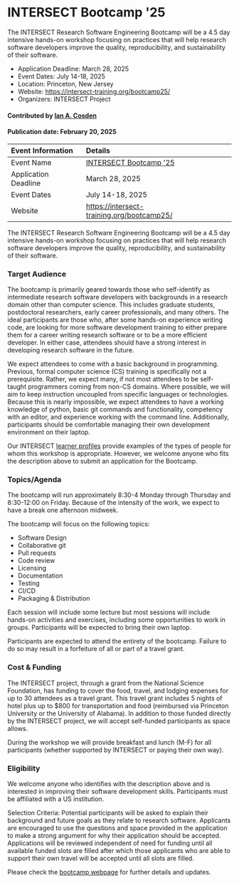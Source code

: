 # INTERSECT Bootcamp '25

<!-- deck text start -->
The INTERSECT Research Software Engineering Bootcamp will be a 4.5 day intensive hands-on workshop focusing on practices that will help research software developers improve the quality, reproducibility, and sustainability of their software.
<!-- deck text ends -->

- Application Deadline: March 28, 2025
- Event Dates: July 14-18, 2025
- Location: Princeton, New Jersey
- Website: https://intersect-training.org/bootcamp25/
- Organizers: INTERSECT Project

#### Contributed by [Ian A. Cosden](https://github.com/cosden/)

#### Publication date: February 20, 2025

Event Information | Details
:--- | :---			   
Event Name | [INTERSECT Bootcamp '25](https://intersect-training.org/bootcamp25/)
Application Deadline | March 28, 2025
Event Dates | July 14-18, 2025
Website | https://intersect-training.org/bootcamp25/

The INTERSECT Research Software Engineering Bootcamp will be a 4.5 day intensive hands-on workshop focusing on practices that will help research software developers improve the quality, reproducibility, and sustainability of their software.

### Target Audience

The bootcamp is primarily geared towards those who self-identify as intermediate research software developers with backgrounds in a research domain other than computer science. This includes graduate students, postdoctoral researchers, early career professionals, and many others. The ideal participants are those who, after some hands-on experience writing code, are looking for more software development training to either prepare them for a career writing research software or to be a more efficient developer. In either case, attendees should have a strong interest in developing research software in the future.

We expect attendees to come with a basic background in programming. Previous, formal computer science (CS) training is specifically not a prerequisite. Rather, we expect many, if not most attendees to be self-taught programmers coming from non-CS domains. Where possible, we will aim to keep instruction uncoupled from specific languages or technologies. Because this is nearly impossible, we expect attendees to have a working knowledge of python, basic git commands and functionality, competency with an editor, and experience working with the command line. Additionally, participants should be comfortable managing their own development environment on their laptop.

Our INTERSECT [learner profiles](https://intersect-training.org/learner-profiles/) provide examples of the types of people for whom this workshop is appropriate. However, we welcome anyone who fits the description above to submit an application for the Bootcamp.

### Topics/Agenda

The bootcamp will run approximately 8:30-4 Monday through Thursday and 8:30-12:00 on Friday. Because of the intensity of the work, we expect to have a break one afternoon midweek.

The bootcamp will focus on the following topics:

- Software Design
- Collaborative git
- Pull requests
- Code review
- Licensing
- Documentation
- Testing
- CI/CD
- Packaging & Distribution

Each session will include some lecture but most sessions will include hands-on activities and exercises, including some opportunities to work in groups. Participants will be expected to bring their own laptop.

Participants are expected to attend the entirety of the bootcamp. Failure to do so may result in a forfeiture of all or part of a travel grant.

### Cost & Funding

The INTERSECT project, through a grant from the National Science Foundation, has funding to cover the food, travel, and lodging expenses for up to 30 attendees as a travel grant. This travel grant includes 5 nights of hotel plus up to $800 for transportation and food (reimbursed via Princeton University or the University of Alabama). In addition to those funded directly by the INTERSECT project, we will accept self-funded participants as space allows.

During the workshop we will provide breakfast and lunch (M-F) for all participants (whether supported by INTERSECT or paying their own way). 

### Eligibility

We welcome anyone who identifies with the description above and is interested in improving their software development skills. Participants must be affiliated with a US institution.

Selection Criteria: Potential participants will be asked to explain their background and future goals as they relate to research software. Applicants are encouraged to use the questions and space provided in the application to make a strong argument for why their application should be accepted. Applications will be reviewed independent of need for funding until all available funded slots are filled after which those applicants who are able to support their own travel will be accepted until all slots are filled.

Please check the [bootcamp webpage](https://intersect-training.org/bootcamp25/) for further details and updates.

<!---
Publish: yes
Topics: in-person learning, software engineering, design, strategies for more effective teams, testing, continuous integration testing, release and deployment
--->
